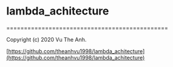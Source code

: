 # lambda_achitecture
==============================================

Copyright (c) 2020 Vu The Anh.

[https://github.com/theanhvu1998/lambda_achitecture](https://github.com/theanhvu1998/lambda_achitecture)